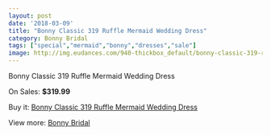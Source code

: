 ```yaml
---
layout: post
date: '2018-03-09'
title: "Bonny Classic 319 Ruffle Mermaid Wedding Dress"
category: Bonny Bridal
tags: ["special","mermaid","bonny","dresses","sale"]
image: http://img.eudances.com/940-thickbox_default/bonny-classic-319-ruffle-mermaid-wedding-dress.jpg
---
```

Bonny Classic 319 Ruffle Mermaid Wedding Dress

On Sales: **$319.99**
<a href="https://www.eudances.com/en/bonny-bridal/330-bonny-classic-319-ruffle-mermaid-wedding-dress.html"><amp-img layout="responsive" width="600" height="600" src="//img.eudances.com/940-thickbox_default/bonny-classic-319-ruffle-mermaid-wedding-dress.jpg" alt="Bonny Classic 319 Ruffle Mermaid Wedding Dress 0" /></a>
<a href="https://www.eudances.com/en/bonny-bridal/330-bonny-classic-319-ruffle-mermaid-wedding-dress.html"><amp-img layout="responsive" width="600" height="600" src="//img.eudances.com/942-thickbox_default/bonny-classic-319-ruffle-mermaid-wedding-dress.jpg" alt="Bonny Classic 319 Ruffle Mermaid Wedding Dress 1" /></a>
<a href="https://www.eudances.com/en/bonny-bridal/330-bonny-classic-319-ruffle-mermaid-wedding-dress.html"><amp-img layout="responsive" width="600" height="600" src="//img.eudances.com/941-thickbox_default/bonny-classic-319-ruffle-mermaid-wedding-dress.jpg" alt="Bonny Classic 319 Ruffle Mermaid Wedding Dress 2" /></a>

Buy it: [Bonny Classic 319 Ruffle Mermaid Wedding Dress](https://www.eudances.com/en/bonny-bridal/330-bonny-classic-319-ruffle-mermaid-wedding-dress.html "Bonny Classic 319 Ruffle Mermaid Wedding Dress")

View more: [Bonny Bridal](https://www.eudances.com/en/3-bonny-bridal "Bonny Bridal")
